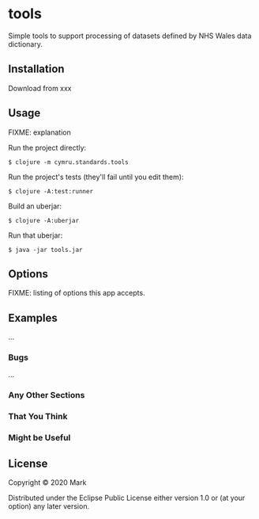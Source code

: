 # tools

Simple tools to support processing of datasets defined by NHS Wales data dictionary.

## Installation

Download from xxx

## Usage

FIXME: explanation

Run the project directly:

    $ clojure -m cymru.standards.tools

Run the project's tests (they'll fail until you edit them):

    $ clojure -A:test:runner

Build an uberjar:

    $ clojure -A:uberjar

Run that uberjar:

    $ java -jar tools.jar

## Options

FIXME: listing of options this app accepts.

## Examples

...

### Bugs

...

### Any Other Sections
### That You Think
### Might be Useful

## License

Copyright © 2020 Mark

Distributed under the Eclipse Public License either version 1.0 or (at
your option) any later version.
